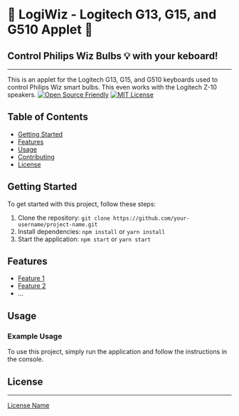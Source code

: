 # :high_brightness: LogiWiz - Logitech G13, G15, and G510 Applet :high_brightness:
## Control Philips Wiz Bulbs :bulb: with your keboard!
---
This is an applet for the Logitech G13, G15, and G510 keyboards used to control Philips Wiz smart bulbs. This even works with the Logitech Z-10 speakers.
[![Open Source Friendly](https://img.shields.io/badge/Open%20Source%20Friendly-violet.svg)](https://open-source.org/)
[![MIT License](https://img.shields.io/badge/License-MIT-yellow.svg)](https://opensource.org/licenses/MIT)
## Table of Contents

* [Getting Started](#getting-started)
* [Features](#features)
* [Usage](#usage)
* [Contributing](#contributing)
* [License](#license)

## Getting Started

To get started with this project, follow these steps:

1. Clone the repository: `git clone https://github.com/your-username/project-name.git`
2. Install dependencies: `npm install` or `yarn install`
3. Start the application: `npm start` or `yarn start`

## Features

* [Feature 1](#feature-1)
* [Feature 2](#feature-2)
* ...

## Usage

### Example Usage

To use this project, simply run the application and follow the instructions in the console.
## License
-------

[License Name](https://github.com/your-username/project-name/blob/main/LICENSE)
